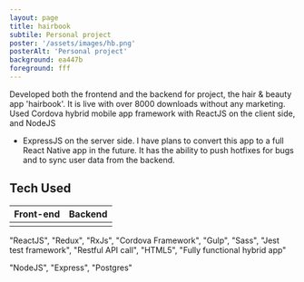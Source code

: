 ```yaml
---
layout: page
title: hairbook
subtile: Personal project
poster: '/assets/images/hb.png'
posterAlt: 'Personal project'
background: ea447b
foreground: fff
---
```


Developed both the frontend and the backend for project, the hair & beauty app 
'hairbook'. It is live with over 8000 downloads without any marketing. Used 
Cordova hybrid mobile app framework with ReactJS on the client side, and NodeJS 
+ ExpressJS on the server side. I have plans to convert this app to a full React 
Native app in the future. It has the ability to push hotfixes for bugs and to 
sync user data from the backend. 

## Tech Used

| Front-end | Backend |
|-----------|---------|
||

"ReactJS",
          "Redux",
          "RxJs",
          "Cordova Framework",
          "Gulp",
          "Sass",
          "Jest test framework",
          "Restful API call",
          "HTML5",
          "Fully functional hybrid app"
          
"NodeJS",
          "Express",
          "Postgres"